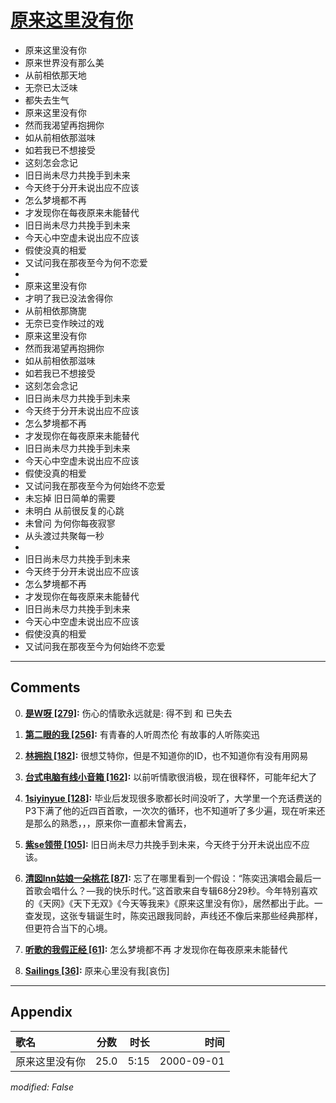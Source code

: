 # [原来这里没有你](https://music.163.com/song?id=25870062)

* 原来这里没有你
* 原来世界没有那么美
* 从前相依那天地
* 无奈已太泛味
* 都失去生气
* 原来这里没有你
* 然而我渴望再抱拥你
* 如从前相依那滋味
* 如若我已不想接受
* 这刻怎会念记
* 旧日尚未尽力共挽手到未来
* 今天终于分开未说出应不应该
* 怎么梦境都不再
* 才发现你在每夜原来未能替代
* 旧日尚未尽力共挽手到未来
* 今天心中空虚未说出应不应该
* 假使没真的相爱
* 又试问我在那夜至今为何不恋爱
* 
* 原来这里没有你
* 才明了我已没法舍得你
* 从前相依那旖旎
* 无奈已变作映过的戏
* 原来这里没有你
* 然而我渴望再抱拥你
* 如从前相依那滋味
* 如若我已不想接受
* 这刻怎会念记
* 旧日尚未尽力共挽手到未来
* 今天终于分开未说出应不应该
* 怎么梦境都不再
* 才发现你在每夜原来未能替代
* 旧日尚未尽力共挽手到未来
* 今天心中空虚未说出应不应该
* 假使没真的相爱
* 又试问我在那夜至今为何始终不恋爱
* 未忘掉 旧日简单的需要
* 未明白 从前很反复的心跳
* 未曾问 为何你每夜寂寥
* 从头渡过共聚每一秒
* 
* 旧日尚未尽力共挽手到未来
* 今天终于分开未说出应不应该
* 怎么梦境都不再
* 才发现你在每夜原来未能替代
* 旧日尚未尽力共挽手到未来
* 今天心中空虚未说出应不应该
* 假使没真的相爱
* 又试问我在那夜至今为何始终不恋爱


---

## Comments
0. **[是W呀 \[279\]](https://music.163.com/#/user/home?id=49838553):** 伤心的情歌永远就是: 得不到 和 已失去

1. **[第二眼的我 \[256\]](https://music.163.com/#/user/home?id=110718645):** 有青春的人听周杰伦 有故事的人听陈奕迅

2. **[林拥抱 \[182\]](https://music.163.com/#/user/home?id=8885494):** 很想艾特你，但是不知道你的ID，也不知道你有没有用网易

3. **[台式电脑有线小音箱 \[162\]](https://music.163.com/#/user/home?id=19410189):** 以前听情歌很消极，现在很释怀，可能年纪大了

4. **[1siyinyue \[128\]](https://music.163.com/#/user/home?id=42907169):** 毕业后发现很多歌都长时间没听了，大学里一个充话费送的P3下满了他的近四百首歌，一次次的循环，也不知道听了多少遍，现在听来还是那么的熟悉，，，原来你一直都未曾离去，

5. **[紫se领带 \[105\]](https://music.163.com/#/user/home?id=2482286):** 旧日尚未尽力共挽手到未来，今天终于分开未说出应不应该。

6. **[清囡lnn姑娘一朵桃花 \[87\]](https://music.163.com/#/user/home?id=104916172):** 忘了在哪里看到一个假设：“陈奕迅演唱会最后一首歌会唱什么？—我的快乐时代。”这首歌来自专辑68分29秒。今年特别喜欢的《天网》《天下无双》《今天等我来》《原来这里没有你》，居然都出于此。一查发现，这张专辑诞生时，陈奕迅跟我同龄，声线还不像后来那些经典那样，但更符合当下的心境。

7. **[听歌的我假正经 \[61\]](https://music.163.com/#/user/home?id=32164964):** 怎么梦境都不再 才发现你在每夜原来未能替代

8. **[Sailings \[36\]](https://music.163.com/#/user/home?id=18719712):** 原来心里没有我[哀伤]



---

## Appendix

|歌名|分数|时长|时间|
|:---|:---:|---:|---:|
|原来这里没有你|25.0|5:15|2000-09-01

*modified: False*